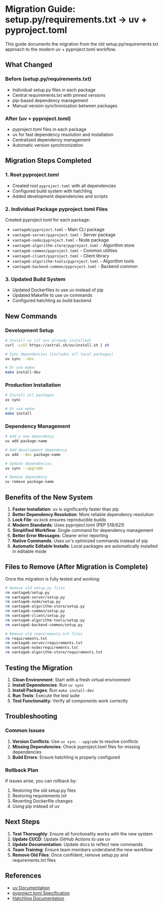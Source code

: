 # Migration Guide: setup.py/requirements.txt → uv + pyproject.toml

This guide documents the migration from the old setup.py/requirements.txt approach to the modern uv + pyproject.toml workflow.

## What Changed

### Before (setup.py/requirements.txt)
- Individual setup.py files in each package
- Central requirements.txt with pinned versions
- pip-based dependency management
- Manual version synchronization between packages

### After (uv + pyproject.toml)
- pyproject.toml files in each package
- uv for fast dependency resolution and installation
- Centralized dependency management
- Automatic version synchronization

## Migration Steps Completed

### 1. Root pyproject.toml
- Created root `pyproject.toml` with all dependencies
- Configured build system with hatchling
- Added development dependencies and scripts

### 2. Individual Package pyproject.toml Files
Created pyproject.toml for each package:
- `vantage6/pyproject.toml` - Main CLI package
- `vantage6-server/pyproject.toml` - Server package
- `vantage6-node/pyproject.toml` - Node package
- `vantage6-algorithm-store/pyproject.toml` - Algorithm store
- `vantage6-common/pyproject.toml` - Common utilities
- `vantage6-client/pyproject.toml` - Client library
- `vantage6-algorithm-tools/pyproject.toml` - Algorithm tools
- `vantage6-backend-common/pyproject.toml` - Backend common

### 3. Updated Build System
- Updated Dockerfiles to use uv instead of pip
- Updated Makefile to use uv commands
- Configured hatchling as build backend

## New Commands

### Development Setup
```bash
# Install uv (if not already installed)
curl -LsSf https://astral.sh/uv/install.sh | sh

# Sync dependencies (includes all local packages)
uv sync --dev

# Or use make:
make install-dev
```

### Production Installation
```bash
# Install all packages
uv sync

# Or use make:
make install
```

### Dependency Management
```bash
# Add a new dependency
uv add package-name

# Add development dependency
uv add --dev package-name

# Update dependencies
uv sync --upgrade

# Remove dependency
uv remove package-name
```

## Benefits of the New System

1. **Faster Installation**: uv is significantly faster than pip
2. **Better Dependency Resolution**: More reliable dependency resolution
3. **Lock File**: uv.lock ensures reproducible builds
4. **Modern Standards**: Uses pyproject.toml (PEP 518/621)
5. **Simplified Workflow**: Single command for dependency management
6. **Better Error Messages**: Clearer error reporting
7. **Native Commands**: Uses uv's optimized commands instead of pip
8. **Automatic Editable Installs**: Local packages are automatically installed in editable mode

## Files to Remove (After Migration is Complete)

Once the migration is fully tested and working:

```bash
# Remove old setup.py files
rm vantage6/setup.py
rm vantage6-server/setup.py
rm vantage6-node/setup.py
rm vantage6-algorithm-store/setup.py
rm vantage6-common/setup.py
rm vantage6-client/setup.py
rm vantage6-algorithm-tools/setup.py
rm vantage6-backend-common/setup.py

# Remove old requirements.txt files
rm requirements.txt
rm vantage6-server/requirements.txt
rm vantage6-node/requirements.txt
rm vantage6-algorithm-store/requirements.txt
```

## Testing the Migration

1. **Clean Environment**: Start with a fresh virtual environment
2. **Install Dependencies**: Run `uv sync`
3. **Install Packages**: Run `make install-dev`
4. **Run Tests**: Execute the test suite
5. **Test Functionality**: Verify all components work correctly

## Troubleshooting

### Common Issues

1. **Version Conflicts**: Use `uv sync --upgrade` to resolve conflicts
2. **Missing Dependencies**: Check pyproject.toml files for missing dependencies
3. **Build Errors**: Ensure hatchling is properly configured

### Rollback Plan

If issues arise, you can rollback by:
1. Restoring the old setup.py files
2. Restoring requirements.txt
3. Reverting Dockerfile changes
4. Using pip instead of uv

## Next Steps

1. **Test Thoroughly**: Ensure all functionality works with the new system
2. **Update CI/CD**: Update GitHub Actions to use uv
3. **Update Documentation**: Update docs to reflect new commands
4. **Team Training**: Ensure team members understand the new workflow
5. **Remove Old Files**: Once confident, remove setup.py and requirements.txt files

## References

- [uv Documentation](https://docs.astral.sh/uv/)
- [pyproject.toml Specification](https://packaging.python.org/en/latest/specifications/pyproject-toml/)
- [Hatchling Documentation](https://hatch.pypa.io/latest/) 
